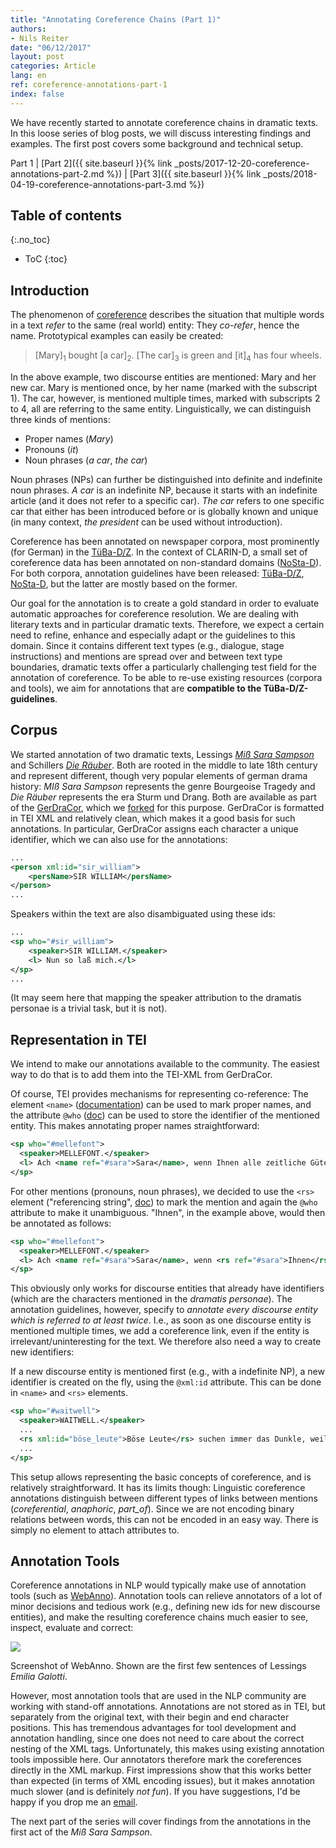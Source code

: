 ```yaml
---
title: "Annotating Coreference Chains (Part 1)"
authors:
- Nils Reiter
date: "06/12/2017"
layout: post
categories: Article
lang: en
ref: coreference-annotations-part-1
index: false
---
```


We have recently started to annotate coreference chains in dramatic texts. In this loose series of blog posts, we will discuss interesting findings and examples. The first post covers some background and technical setup.

Part 1 | 
[Part 2]({{ site.baseurl }}{% link _posts/2017-12-20-coreference-annotations-part-2.md %}) |
[Part 3]({{ site.baseurl }}{% link _posts/2018-04-19-coreference-annotations-part-3.md %})



<!--more-->
## Table of contents
{:.no_toc}

* ToC
{:toc}

## Introduction

The phenomenon of [coreference](https://en.wikipedia.org/wiki/Coreference) describes the situation that multiple words in a text *refer* to the same (real world) entity: They *co-refer*, hence the name. Prototypical examples can easily be created:

> [Mary]<sub>1</sub> bought [a car]<sub>2</sub>. [The car]<sub>3</sub> is green and [it]<sub>4</sub> has four wheels.

In the above example, two discourse entities are mentioned: Mary and her new car. Mary is mentioned once, by her name (marked with the subscript 1). The car, however, is mentioned multiple times, marked with subscripts 2 to 4, all are referring to the same entity. Linguistically, we can distinguish three kinds of mentions:
- Proper names (*Mary*)
- Pronouns (*it*)
- Noun phrases (*a car*, *the car*)

Noun phrases (NPs) can further be distinguished into definite and indefinite noun phrases. *A car* is an indefinite NP, because it starts with an indefinite article (and it does not refer to a specific car). *The car* refers to one specific car that either has been introduced before or is globally known and unique (in many context, *the president* can be used without introduction).

Coreference has been annotated on newspaper corpora, most prominently (for German) in the [TüBa-D/Z](http://www.sfs.uni-tuebingen.de/ascl/ressourcen/corpora/tueba-dz.html). In the context of CLARIN-D, a small set of coreference data has been annotated on non-standard domains ([NoSta-D](https://www.linguistik.hu-berlin.de/de/institut/professuren/korpuslinguistik/forschung/nosta-d)). For both corpora, annotation guidelines have been released: [TüBa-D/Z](http://www.sfs.uni-tuebingen.de/fileadmin/static/ascl/resources/tuebadz-coreference-manual-2007.pdf), [NoSta-D](https://www.linguistik.hu-berlin.de/de/institut/professuren/korpuslinguistik/forschung/nosta-d/nosta-d-cor-1.1), but the latter are mostly based on the former.

Our goal for the annotation is to create a gold standard in order to evaluate automatic approaches for coreference resolution. We are dealing with literary texts and in particular dramatic texts. Therefore, we expect a certain need to refine, enhance and especially adapt or  the guidelines to this domain. Since it contains different text types (e.g., dialogue, stage instructions) and mentions are spread over and between text type boundaries, dramatic texts offer a particularly challenging test field for the annotation of coreference. To be able to re-use existing resources (corpora and tools), we aim for annotations that are **compatible to the TüBa-D/Z-guidelines**.

## Corpus

We started annotation of two dramatic texts, Lessings *[Miß Sara Sampson](https://textgridrep.org/browse/-/browse/rjmw_0)* and Schillers *[Die Räuber](https://textgridrep.org/browse/-/browse/v0fv_0)*. Both are rooted in the middle to late 18th century and represent different, though very popular elements of german drama history: *MIß Sara Sampson* represents the genre Bourgeoise Tragedy and *Die Räuber* represents the era Sturm und Drang. Both are available as part of the [GerDraCor](https://github.com/dracor-org/gerdracor), which we [forked](https://github.com/quadrama/gerdracor) for this purpose. GerDraCor is formatted in TEI XML and relatively clean, which makes it a good basis for such annotations. In particular, GerDraCor assigns each character a unique identifier, which we can also use for the annotations:

```xml
...
<person xml:id="sir_william">
	<persName>SIR WILLIAM</persName>
</person>
...
```

Speakers within the text are also disambiguated using these ids:

```xml
...
<sp who="#sir_william">
	<speaker>SIR WILLIAM.</speaker>
	<l> Nun so laß mich.</l>
</sp>
...
```

(It  may seem here that mapping the speaker attribution to the dramatis personae is a trivial task, but it is not).



## Representation in TEI
We intend to make our annotations available to the community. The easiest way to do that is to add them into the TEI-XML from GerDraCor. 

Of course, TEI provides mechanisms for representing co-reference: The element `<name>` ([documentation](http://www.tei-c.org/release/doc/tei-p5-doc/en/html/ref-name.html)) can be used to mark proper names, and the attribute `@who` ([doc](http://www.tei-c.org/release/doc/tei-p5-doc/en/html/ref-att.canonical.html#tei_att.ref)) can be used to store the identifier of the mentioned entity. This makes annotating proper names straightforward:
```xml
<sp who="#mellefont">
  <speaker>MELLEFONT.</speaker>
  <l> Ach <name ref="#sara">Sara</name>, wenn Ihnen alle zeitliche Güter so gewiß wären, als Ihrer Tugend die ewigen sind – –</l>
</sp>
```

For other mentions (pronouns, noun phrases), we decided to use the `<rs>` element ("referencing string", [doc](http://www.tei-c.org/release/doc/tei-p5-doc/en/html/ref-rs.html)) to mark the mention and again the `@who` attribute to make it unambiguous. "Ihnen", in the example above, would then be annotated as follows:

```xml
<sp who="#mellefont">
  <speaker>MELLEFONT.</speaker>
  <l> Ach <name ref="#sara">Sara</name>, wenn <rs ref="#sara">Ihnen</rs> alle zeitliche Güter so gewiß wären, als Ihrer Tugend die ewigen sind – –</l>
</sp>
```

This obviously only works for discourse entities that already have identifiers (which are the characters mentioned in the *dramatis personae*). The annotation guidelines, however, specify to *annotate every discourse entity which is referred to at least twice*. I.e., as soon as one discourse entity is mentioned multiple times, we add a coreference link, even if the entity is irrelevant/uninteresting for the text. We therefore also need a way to create new identifiers:

If a new discourse entity is mentioned first (e.g., with a indefinite NP), a new identifier is created on the fly, using the `@xml:id` attribute. This can be done in `<name>` and `<rs>` elements.

```xml
<sp who="#waitwell">
  <speaker>WAITWELL.</speaker>
  ...
  <rs xml:id="böse_leute">Böse Leute</rs> suchen immer das Dunkle, weil <rs ref="#böse_leute">sie</rs> böse Leute sind. Aber was hilft es <rs ref="#böse_leute">ihnen</rs>, wenn <rs ref="#böse_leute">sie</rs> sich auch vor der ganzen Welt verbergen könnten?
  ...
</sp>
```

This setup allows representing the basic concepts of coreference, and is relatively straightforward. It has its limits though: Linguistic coreference annotations distinguish between different types of links between mentions (*coreferential*, *anaphoric*, *part_of*). Since we are not encoding binary relations between words, this can not be encoded in an easy way. There is simply no element to attach attributes to.


## Annotation Tools

Coreference annotations in NLP would typically make use of annotation tools (such as [WebAnno](https://webanno.github.io/webanno/)). Annotation tools can relieve annotators of a lot of minor decisions and tedious work (e.g., defining new ids for new discourse entities), and make the resulting coreference chains much easier to see, inspect, evaluate and correct:

<div class="figure">
<img src="{{site.baseurl}}/assets/2017-12-06-coreference-annotations-part-1/Webanno.png" />
<p class="caption">Screenshot of WebAnno. Shown are the first few sentences of Lessings <i>Emilia Galotti</i>.</p>
</div>

However, most annotation tools that are used in the NLP community are working with stand-off annotations. Annotations are not stored as in TEI, but separately from the original text, with their begin and end character positions. This has tremendous advantages for tool development and annotation handling, since one does not need to care about the correct nesting of the XML tags. Unfortunately, this makes using existing annotation tools impossible here. Our annotators therefore mark the coreferences directly in the XML markup. First impressions show that this works better than expected (in terms of XML encoding issues), but it makes annotation much slower (and is definitely *not fun*). If you have suggestions, I'd be happy if you drop me an [email](mailto:nils.reiter@ims.uni-stuttgart.de).

The next part of the series will cover findings from the annotations in the first act of the *Miß Sara Sampson*.
